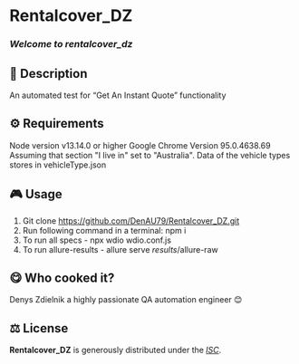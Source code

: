 # Rentalcover_DZ

### _Welcome to rentalcover_dz_

## 📄 Description

An automated test for “Get An Instant Quote” functionality

## ⚙️ Requirements

Node version v13.14.0 or higher
Google Chrome Version 95.0.4638.69
Assuming that section "I live in" set to "Australia".
Data of the vehicle types stores in vehicleType.json

## 🎮 Usage

1. Git clone https://github.com/DenAU79/Rentalcover_DZ.git
2. Run following command in a terminal: npm i
3. To run all specs - npx wdio wdio.conf.js
4. To run allure-results - allure serve _results_/allure-raw

## 😋 Who cooked it?

Denys Zdielnik a highly passionate QA automation engineer 😊

## ⚖️ License

**Rentalcover_DZ** is generously distributed under the _[ISC](https://opensource.org/licenses/ISC)_.
